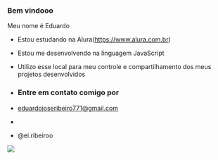  ### Bem vindooo

Meu nome é Eduardo

- Estou estudando na Alura(https://www.alura.com.br)
  
- Estou me desenvolvendo na linguagem JavaScript
- Utilizo esse local para meu controle e compartilhamento dos meus projetos desenvolvidos

- ### Entre em contato comigo por

- eduardojoseribeiro771@gmail.com
- 
- @ei.ribeiroo

![](https://media1.tenor.com/m/GaM2IijvoOUAAAAd/shy-dog-dog.gif)
